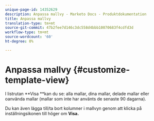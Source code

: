 ```yaml
---
unique-page-id: 14352629
description: Anpassa mallvy - Marketo Docs - Produktdokumentation
title: Anpassa mallvy
translation-type: tm+mt
source-git-commit: 47b2fee7d146c3dc558d4bbb10070683f4cdfd3d
workflow-type: tm+mt
source-wordcount: '60'
ht-degree: 0%

---
```



# Anpassa mallvy {#customize-template-view}

I listrutan **Visa **kan du se: alla mallar, dina mallar, delade mallar eller oanvända mallar (mallar som inte har använts de senaste 90 dagarna).

Du kan även lägga till/ta bort kolumner i mallvyn genom att klicka på inställningsikonen till höger om **Visa.**

